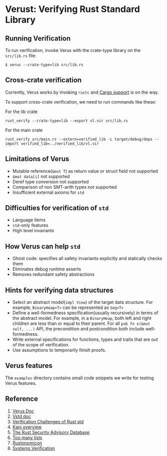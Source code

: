 # Verust: Verifying Rust Standard Library

## Running Verification

To run verification, invoke Verus with the crate-type library on the `src/lib.rs` file:

```
$ verus --crate-type=lib src/lib.rs
```
## Cross-crate verification
Currently, Verus works by invoking `rustc` and [Cargo support](https://github.com/verus-lang/verus/pull/1475) is on the way. 

To support cross-crate verification, we need to run commands like these:

For the lib crate
```
rust_verify --crate-type=lib --export vl.vir src/lib.rs
```

For the main crate
```
rust_verify src/main.rs --extern=verified_lib -L target/debug/deps --import verified_lib=../verified_lib/vl.vir
```

## Limitations of Verus
- Mutable reference(`&mut T`) as return value or struct field not supported 
- `&mut data[i]` not supported
- Deref type conversion not supported
- Comparison of non SMT-arith types not supported
- Insufficient external axioms for `std`

## Difficulties for verification of `std`
- Language items
- `std`-only features 
- High level invariants

## How Verus can help `std`
- Ghost code: specifies all safety invariants explicitly and statically checks them 
- Eliminates debug runtime asserts
- Removes redundant safety abstractions 

## Hints for verifying data structures
- Select an abstract model(`impl View`) of the target data structure. For example, `BinaryHeap<T>` can be represented as `Seq<T>` 
- Define a well-formedness specification(usually recursively) in terms of the abstract model. For example, in a `BinaryHeap`, both left and right children are less than or equal to their parent. For all `pub fn x(&mut self, ...)` API, the precondition and postcondition both include well-formedness.  
- Write external specifications for functions, types and traits that are out of the scope of verification.
- Use assumptions to temporarily finish proofs.

## Verus features 
The `examples` directory contains small code snippets we write for testing Verus features. 

## Reference
1. [Verus Doc](https://verus-lang.github.io/verus/guide/)
1. [Vstd doc](https://verus-lang.github.io/verus/verusdoc/vstd/)
1. [Verification Challenges of Rust std](https://model-checking.github.io/verify-rust-std)
1. [Kani overview](https://model-checking.github.io/kani-verifier-blog/2023/08/03/turbocharging-rust-code-verification.html)
1. [The Rust Security Advisory Database](https://rustsec.org/advisories/)
1. [Too many lists](https://rust-unofficial.github.io/too-many-lists/fifth-miri.html)
1. [Rustonomicon](https://doc.rust-lang.org/nomicon/vec/vec.html)
1. [Systems Verification](https://tchajed.github.io/sys-verif-fa24/)
